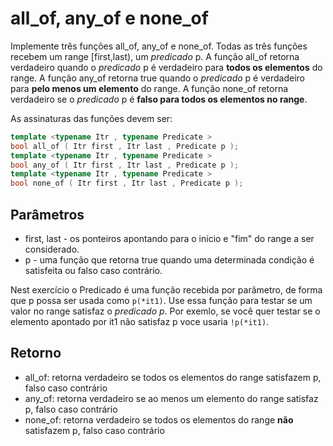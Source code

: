 # all_of, any_of e none_of

Implemente três funções all_of, any_of e none_of. Todas as três funções recebem um range \[first,last), um _predicado_ p. A função all_of retorna
verdadeiro quando o _predicado_ p é verdadeiro para __todos os elementos__ do range. A função any_of retorna true quando o _predicado_ p é verdadeiro
para __pelo menos um elemento__ do range. A função none_of retorna verdadeiro se o _predicado_ p é __falso para todos os elementos no range__.

As assinaturas das funções devem ser:
```c++
template <typename Itr , typename Predicate >
bool all_of ( Itr first , Itr last , Predicate p );
template <typename Itr , typename Predicate >
bool any_of ( Itr first , Itr last , Predicate p );
template <typename Itr , typename Predicate >
bool none_of ( Itr first , Itr last , Predicate p );
```

## Parâmetros
- first, last - os ponteiros apontando para o inicio e "fim" do range a ser considerado.
- p - uma função que retorna true quando uma determinada condição é satisfeita ou falso caso contrário.

Nest exercício o Predicado é uma função recebida por parâmetro, de forma que p possa ser usada como `p(*it1)`. Use essa função para
testar se um valor no range satisfaz o _predicado p_. Por exemlo, se você quer testar se o elemento apontado por it1 não satisfaz p
voce usaria ``!p(*it1)``.

## Retorno
- all_of: retorna verdadeiro se todos os elementos do range satisfazem p, falso caso contrário
- any_of: retorna verdadeiro se ao menos um elemento do range satisfaz p, falso caso contrário
- none_of: retorna verdadeiro se todos os elementos do range __não__ satisfazem p, falso caso contrário

